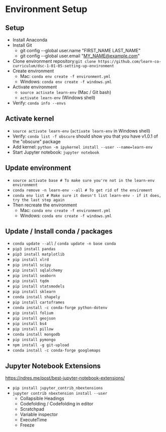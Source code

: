 # Environment Setup
## Setup
- Install Anaconda
- Install Git
  - git config --global user.name "FIRST_NAME LAST_NAME"
  - git config --global user.email "MY_NAME@example.com"
- Clone environment repository:`git clone https://github.com/learn-co-curriculum/dsc-1-01-05-setting-up-environment`
- Create environment
  - Mac: `conda env create -f environment.yml`
  - Windows: `conda env create -f windows.yml`
- Activate environment
  - `source activate learn-env` (Mac / Git bash)
  - `activate learn-env` (Windows shell)
- Verify: `conda info --envs`
## Activate kernel
- `source activate learn-env` (`activate learn-env` in Windows shell)
- Verify: `conda list -f obscure` should show you that you have v1.0.1 of the "obscure" package
- Add kernel: `python -m ipykernel install --user --name=learn-env`
- Start Jupyter notebook: `jupyter notebook`
## Update environment
- `source activate base # To make sure you're not in the learn-env environment`
- `conda remove -n learn-env --all # To get rid of the enviroment`
- `conda env list # Make sure it doesn't list learn-env - if it does, try the last step again`
- Then recreate the environment
  - Mac: `conda env create -f environment.yml`
  - Windows: `conda env create -f windows.yml`
## Update / Install conda / packages
- `conda update --all` / `conda update -n base conda`
- `pip3 install pandas`
- `pip3 install matplotlib`
- `pip install xlrd`
- `pip install scipy`
- `pip install sqlalchemy`
- `pip install seaborn`
- `pip install tqdm`
- `pip install statsmodels`
- `pip install sklearn`
- `conda install shapely`
- `pip install cartoframes`
- `conda install -c conda-forge python-dotenv`
- `pip install folium`
- `pip install geojson`
- `pip install bs4`
- `pip install pillow`
- `conda install mongodb`
- `pip install pymongo`
- `npm install -g git-upload`
- `conda install -c conda-forge googlemaps`
## Jupyter Notebook Extensions
https://ndres.me/post/best-jupyter-notebook-extensions/
- `pip install jupyter_contrib_nbextensions`
- `jupyter contrib nbextension install --user`
  - Collapsible Headings
  - Codefolding / Codefolding in editor
  - Scratchpad
  - Variable inspector
  - ExecuteTime
  - Freeze